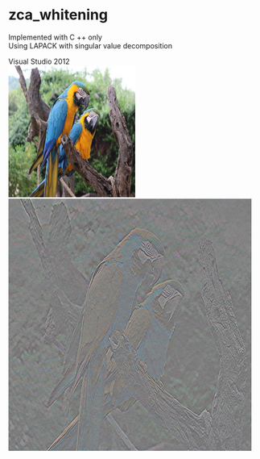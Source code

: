 # zca_whitening

Implemented with C ++ only  
Using LAPACK with singular value decomposition  

Visual Studio 2012  
<img src="https://github.com/Sanaxen/zca_whitening/blob/master/x64/Release/aa.bmp" width=50%/>  
<img src="https://github.com/Sanaxen/zca_whitening/blob/master/x64/Release/bb.bmp"/>  
